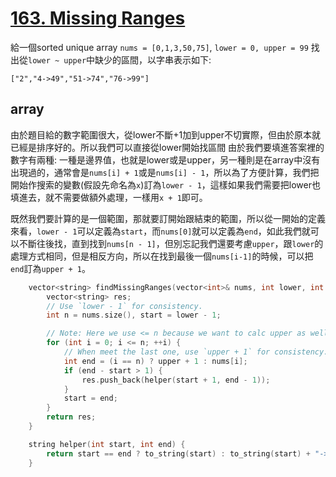 # [163. Missing Ranges](https://leetcode.com/problems/missing-ranges/)

給一個sorted unique array `nums = [0,1,3,50,75]`, `lower = 0, upper = 99`
找出從`lower ~ upper`中缺少的區間，以字串表示如下:
```
["2","4->49","51->74","76->99"]
```

## array
由於題目給的數字範圍很大，從lower不斷+1加到upper不切實際，但由於原本就已經是排序好的。所以我們可以直接從lower開始找區間
由於我們要填進答案裡的數字有兩種: 一種是邊界值，也就是lower或是upper，另一種則是在array中沒有出現過的，通常會是`nums[i] + 1`或是`nums[i] - 1`，所以為了方便計算，我們把開始作搜索的變數(假設先命名為`x`)訂為`lower - 1`，這樣如果我們需要把lower也填進去，就不需要做額外處理，一樣用`x + 1`即可。

既然我們要計算的是一個範圍，那就要訂開始跟結束的範圍，所以從一開始的定義來看，`lower - 1`可以定義為`start`，而`nums[0]`就可以定義為`end`，如此我們就可以不斷往後找，直到找到`nums[n - 1]`，但別忘記我們還要考慮`upper`，跟`lower`的處理方式相同，但是相反方向，所以在找到最後一個`nums[i-1]`的時候，可以把`end`訂為`upper + 1`。

```cpp
    vector<string> findMissingRanges(vector<int>& nums, int lower, int upper) {
        vector<string> res;
        // Use `lower - 1` for consistency.
        int n = nums.size(), start = lower - 1;

        // Note: Here we use <= n because we want to calc upper as well
        for (int i = 0; i <= n; ++i) {
            // When meet the last one, use `upper + 1` for consistency.
            int end = (i == n) ? upper + 1 : nums[i];
            if (end - start > 1) {
                res.push_back(helper(start + 1, end - 1));
            }
            start = end;
        }
        return res;
    }

    string helper(int start, int end) {
        return start == end ? to_string(start) : to_string(start) + "->" + to_string(end);
    }
```